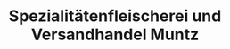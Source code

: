 ---
title: "Spezialitätenfleischerei und Versandhandel Muntz"
url: /dortmund/spezialitaetenfleischerei-und-versandhandel-muntz/
shop: Metzgerei
---